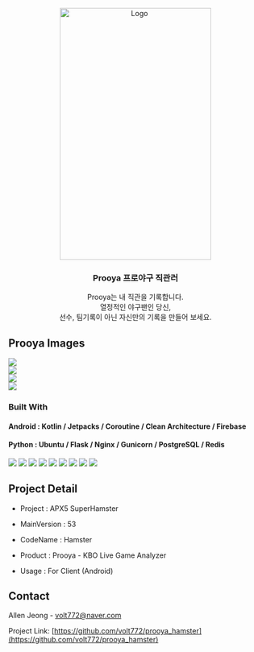 <!-- PROJECT LOGO -->
<br />
<div align="center">
    <img src="https://user-images.githubusercontent.com/57861321/226219943-63cf2f8b-a94a-49cf-93b7-30dfcb18c45f.jpg" alt="Logo" width="300" height="500">
 
  <h3 align="center">Prooya 프로야구 직관러</h3>

  <p align="center">
    Prooya는 내 직관을 기록합니다. <br/>열정적인 야구팬인 당신,<br/>  
선수, 팀기록이 아닌 자신만의 기록을 만들어 보세요.
  </p>
</div>


<!-- ABOUT THE PROJECT -->
## Prooya Images
<img src="https://user-images.githubusercontent.com/57861321/226225905-d611b08e-fd90-41a4-9e2d-ee58dd9104b3.png"><br/>
<img src="https://user-images.githubusercontent.com/57861321/226225934-60f57635-2263-421f-906d-bd94f7ec3be2.png"><br/>
<img src="https://user-images.githubusercontent.com/57861321/226225928-0c57ca3c-969a-40cc-866f-4564bb1b0891.png"><br/>
<img src="https://user-images.githubusercontent.com/57861321/226225920-97e2311d-8811-4da5-9d2b-3687fd0af070.png"><br/>




### Built With

#### Android : Kotlin / Jetpacks / Coroutine / Clean Architecture / Firebase
#### Python : Ubuntu / Flask / Nginx / Gunicorn / PostgreSQL / Redis

<a href="https://developer.android.com/jetpack?hl=ko"><img src="https://img.shields.io/badge/Android-3DDC84?style=flat-square&logo=Android&logoColor=FFFFFF"/></a>
<a href="https://kotlinlang.org/"><img src="https://img.shields.io/badge/Kotlin-7F52FF?style=flat-square&logo=Kotlin&logoColor=FFFFFF"/></a>
<a href="https://firebase.google.com/?hl=ko"><img src="https://img.shields.io/badge/firebase-FFCA28?style=flat-square&logo=firebase&logoColor=FFFFFF"/></a>
<a href="https://www.python.org/"><img src="https://img.shields.io/badge/Python-3776AB?style=flat-square&logo=Python&logoColor=FFFFFF"/></a>
<a href="https://flask-docs-kr.readthedocs.io/ko/latest/index.html"><img src="https://img.shields.io/badge/Flask-000000?style=flat-square&logo=Flask&logoColor=FFFFFF"/></a>
<a href="https://ubuntu.com/"><img src="https://img.shields.io/badge/Ubuntu-E95420?style=flat-square&logo=Ubuntu&logoColor=FFFFFF"/></a>
<a href="https://redis.io/"><img src="https://img.shields.io/badge/Redis-DC382D?style=flat-square&logo=Redis&logoColor=FFFFFF"/></a>
<a href="https://www.postgresql.org/"><img src="https://img.shields.io/badge/PostgreSQL-4169E1?style=flat-square&logo=PostgreSQL&logoColor=FFFFFF"/></a>
<a href="https://www.nginx.com/"><img src="https://img.shields.io/badge/NGINX-009639?style=flat-square&logo=NGINX&logoColor=FFFFFF"/></a>

<!-- CONTACT -->
## Project Detail

* Project : APX5 SuperHamster

* MainVersion : 53

* CodeName : Hamster

* Product : Prooya - KBO Live Game Analyzer

* Usage : For Client (Android)




<!-- CONTACT -->
## Contact

Allen Jeong - volt772@naver.com

Project Link: [https://github.com/volt772/prooya_hamster](https://github.com/volt772/prooya_hamster)


